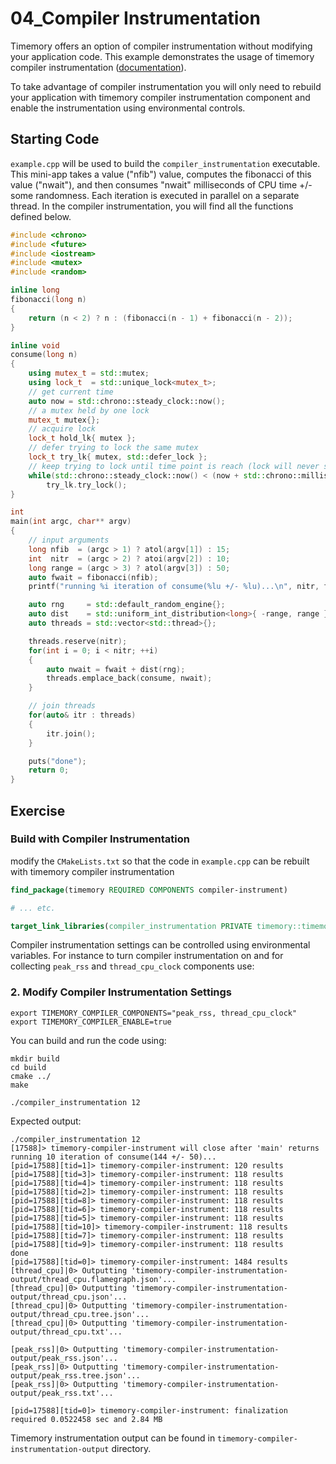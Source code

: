 # 04_Compiler Instrumentation

Timemory offers an option of compiler instrumentation without modifying your application code. This example demonstrates the usage of timemory compiler instrumentation
([documentation](https://timemory.readthedocs.io/en/develop/tools/timemory-compiler-instrument/README.html)).

To take advantage of compiler instrumentation you will only need to rebuild your application with timemory compiler instrumentation component and enable the instrumentation using environmental controls.

## Starting Code

`example.cpp` will be used to build the `compiler_instrumentation` executable. This
mini-app takes a value ("nfib") value, computes the fibonacci of this value ("nwait"),
and then consumes "nwait" milliseconds of CPU time +/- some randomness. Each iteration
is executed in parallel on a separate thread. In the compiler instrumentation, you
will find all the functions defined below.

```cpp
#include <chrono>
#include <future>
#include <iostream>
#include <mutex>
#include <random>

inline long
fibonacci(long n)
{
    return (n < 2) ? n : (fibonacci(n - 1) + fibonacci(n - 2));
}

inline void
consume(long n)
{
    using mutex_t = std::mutex;
    using lock_t  = std::unique_lock<mutex_t>;
    // get current time
    auto now = std::chrono::steady_clock::now();
    // a mutex held by one lock
    mutex_t mutex{};
    // acquire lock
    lock_t hold_lk{ mutex };
    // defer trying to lock the same mutex
    lock_t try_lk{ mutex, std::defer_lock };
    // keep trying to lock until time point is reach (lock will never succeed)
    while(std::chrono::steady_clock::now() < (now + std::chrono::milliseconds{ n }))
        try_lk.try_lock();
}

int
main(int argc, char** argv)
{
    // input arguments
    long nfib  = (argc > 1) ? atol(argv[1]) : 15;
    int  nitr  = (argc > 2) ? atoi(argv[2]) : 10;
    long range = (argc > 3) ? atol(argv[3]) : 50;
    auto fwait = fibonacci(nfib);
    printf("running %i iteration of consume(%lu +/- %lu)...\n", nitr, fwait, range);

    auto rng     = std::default_random_engine{};
    auto dist    = std::uniform_int_distribution<long>{ -range, range };
    auto threads = std::vector<std::thread>{};

    threads.reserve(nitr);
    for(int i = 0; i < nitr; ++i)
    {
        auto nwait = fwait + dist(rng);
        threads.emplace_back(consume, nwait);
    }

    // join threads
    for(auto& itr : threads)
    {
        itr.join();
    }

    puts("done");
    return 0;
}
```

## Exercise

### Build with Compiler Instrumentation
modify the `CMakeLists.txt` so that the code in `example.cpp` can be rebuilt with timemory compiler instrumentation

```cmake
find_package(timemory REQUIRED COMPONENTS compiler-instrument)

# ... etc.

target_link_libraries(compiler_instrumentation PRIVATE timemory::timemory-compiler-instrument)
```
Compiler instrumentation settings can be controlled using environmental variables. For instance to turn compiler instrumentation on and for collecting `peak_rss` and `thread_cpu_clock` components use:

### 2. Modify Compiler Instrumentation Settings

```console
export TIMEMORY_COMPILER_COMPONENTS="peak_rss, thread_cpu_clock"
export TIMEMORY_COMPILER_ENABLE=true
```
You can build and run the code using:

```console
mkdir build 
cd build
cmake ../
make

./compiler_instrumentation 12
```
Expected output:

```console
./compiler_instrumentation 12
[17588]> timemory-compiler-instrument will close after 'main' returns
running 10 iteration of consume(144 +/- 50)...
[pid=17588][tid=1]> timemory-compiler-instrument: 120 results
[pid=17588][tid=3]> timemory-compiler-instrument: 118 results
[pid=17588][tid=4]> timemory-compiler-instrument: 118 results
[pid=17588][tid=2]> timemory-compiler-instrument: 118 results
[pid=17588][tid=8]> timemory-compiler-instrument: 118 results
[pid=17588][tid=6]> timemory-compiler-instrument: 118 results
[pid=17588][tid=5]> timemory-compiler-instrument: 118 results
[pid=17588][tid=10]> timemory-compiler-instrument: 118 results
[pid=17588][tid=7]> timemory-compiler-instrument: 118 results
[pid=17588][tid=9]> timemory-compiler-instrument: 118 results
done
[pid=17588][tid=0]> timemory-compiler-instrument: 1484 results
[thread_cpu]|0> Outputting 'timemory-compiler-instrumentation-output/thread_cpu.flamegraph.json'...
[thread_cpu]|0> Outputting 'timemory-compiler-instrumentation-output/thread_cpu.json'...
[thread_cpu]|0> Outputting 'timemory-compiler-instrumentation-output/thread_cpu.tree.json'...
[thread_cpu]|0> Outputting 'timemory-compiler-instrumentation-output/thread_cpu.txt'...

[peak_rss]|0> Outputting 'timemory-compiler-instrumentation-output/peak_rss.json'...
[peak_rss]|0> Outputting 'timemory-compiler-instrumentation-output/peak_rss.tree.json'...
[peak_rss]|0> Outputting 'timemory-compiler-instrumentation-output/peak_rss.txt'...

[pid=17588][tid=0]> timemory-compiler-instrument: finalization required 0.0522458 sec and 2.84 MB
```

Timemory instrumentation output can be found in `timemory-compiler-instrumentation-output` directory.
